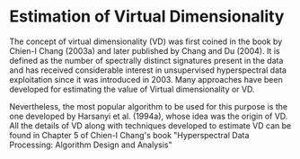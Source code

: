 # Estimation of Virtual Dimensionality

The concept of virtual dimensionality (VD) was first coined in the book by Chien-I Chang (2003a) and
later published by Chang and Du (2004). It is defined as the number of spectrally distinct signatures
present in the data and has received considerable interest in unsupervised hyperspectral data
exploitation since it was introduced in 2003. Many approaches have been developed for estimating
the value of Virtual dimensionality or VD. 

Nevertheless, the most popular algorithm to be used for this purpose is the one
developed by Harsanyi et al. (1994a), whose idea was the origin of VD. All the details of VD along
with techniques developed to estimate VD can be found in Chapter 5 of Chien-I Chang's book "Hyperspectral Data Processing: Algorithm Design and Analysis"